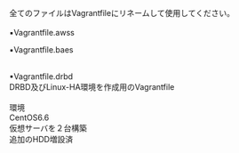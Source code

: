 全てのファイルはVagrantfileにリネームして使用してください。<br>
<br>
▪️Vagrantfile.awss<br>



▪️Vagrantfile.baes<br>


<br>
▪Vagrantfile.drbd<br>
DRBD及びLinux-HA環境を作成用のVagrantfile<br>
<br>
環境<br>
CentOS6.6<br>
仮想サーバを２台構築<br>
追加のHDD増設済<br>
